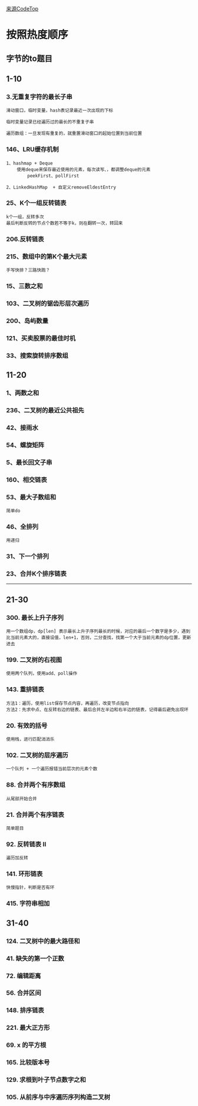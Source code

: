 

[来源CodeTop](https://codeTop.cc)

# 按照热度顺序
## 字节的to题目

## 1-10
### 3.无重复字符的最长子串
    滑动窗口，临时变量，hash表记录最近一次出现的下标

    临时变量记录已经遍历过的最长的不重复子串

    遍历数组：一旦发现有重复的，就重置滑动窗口的起始位置到当前位置
    
### 146、LRU缓存机制
    1、hashmap + Deque
        使用deque来保存最近使用的元素，每次读写、，都调整deque的元素
            peekFirst、pollFirst

    2、LinkedHashMap  + 自定义removeEldestEntry
### 25、K个一组反转链表
    k个一组，反转多次
    最后判断反转的节点个数若不等于k，则在翻转一次，转回来

### 206.反转链表
### 215、数组中的第K个最大元素
    手写快排？三路快跑？

### 15、三数之和
### 103、二叉树的锯齿形层次遍历
### 200、岛屿数量
### 121、买卖股票的最佳时机
### 33、搜索旋转排序数组

## 11-20
### 1、两数之和
### 236、二叉树的最近公共祖先
### 42、接雨水
### 54、螺旋矩阵
### 5、最长回文子串

### 160、相交链表
### 53、最大子数组和
    简单do
### 46、全排列
    用递归
### 31、下一个排列
### 23、合并K个排序链表


---------------

## 21-30
### 300. 最长上升子序列
    用一个数组dp，dp[len] 表示最长上升子序列最长的时候，对应的最后一个数字是多少，遇到比当前元素大的，直接设值，len+1，否则，二分查找，找第一个大于当前元素的dp位置，更新进去
### 199. 二叉树的右视图
    使用两个队列，使用add、poll操作
### 143. 重排链表
    方法1：遍历，使用list保存节点内容，再遍历，改变节点指向
    方法2：先求中点、在反转右边的链表、最后合并左半边和右半边的链表，记得最后避免出现环
### 20. 有效的括号
    使用栈，进行匹配消消乐
### 102. 二叉树的层序遍历
    一个队列 + 一个遍历报错当前层次的元素个数
### 88. 合并两个有序数组
    从尾部开始合并
### 21. 合并两个有序链表
    简单题目
### 92. 反转链表 II
    遍历加反转
### 141. 环形链表
    快慢指针，判断是否有环
### 415. 字符串相加




## 31-40
### 124. 二叉树中的最大路径和
### 41. 缺失的第一个正数
### 72. 编辑距离
### 56. 合并区间
### 148. 排序链表


### 221. 最大正方形
### 69. x 的平方根
### 165. 比较版本号
### 129. 求根到叶子节点数字之和
### 105. 从前序与中序遍历序列构造二叉树





















